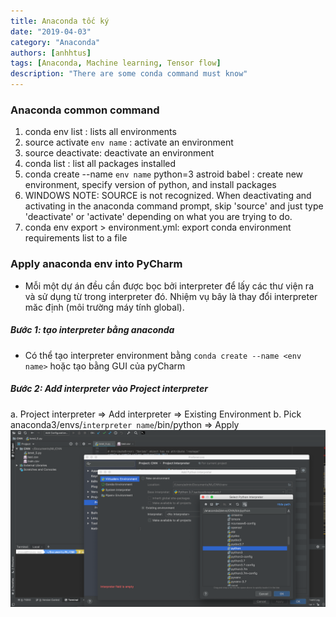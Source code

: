 ```yaml
---
title: Anaconda tốc ký
date: "2019-04-03"
category: "Anaconda"
authors: [anhhtus]
tags: [Anaconda, Machine learning, Tensor flow]
description: "There are some conda command must know"
---
```


### Anaconda common command  
1. conda env list : lists all environments
2. source activate `env name` : activate an environment
3. source deactivate: deactivate an environment
4. conda list : list all packages installed
5. conda create --name `env name` python=3 astroid babel : create new environment, specify version of python, and install packages
6. WINDOWS NOTE: SOURCE is not recognized. When deactivating and activating in the anaconda command prompt, skip 'source' and just type 'deactivate' or 'activate' depending on what you are trying to do.
7. conda env export > environment.yml: export conda environment requirements list to a file

### Apply anaconda env into PyCharm
* Mỗi một dự án đều cần được bọc bởi interpreter để lấy các thư viện ra và sử dụng
từ trong interpreter đó. Nhiệm vụ bây là thay đổi interpreter măc định (môi trường
máy tính global).
##### Bước 1: tạo interpreter bằng anaconda 
* Có thể tạo interpreter environment bằng `conda create --name <env name>` hoặc
tạo bằng GUI của pyCharm
##### Bước 2: Adđ interpreter vào Project interpreter 
a. Project interpreter => Add interpreter => Existing Environment
b. Pick anaconda3/envs/`interpreter name`/bin/python => Apply
![](./interpreter.png)
 
